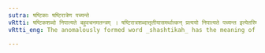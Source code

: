 ```yaml
---
sutra: षष्टिकाः षष्टिरात्रेण पच्यन्ते
vRtti: षष्टिकशब्दो निपात्यते बहुवचनमतन्त्रम् । षष्टिरात्रशब्दात्तृतीयासमर्थात्कन् प्रत्ययो निपात्यते पच्यन्त इत्येतस्मिन्नर्थे, रात्रिशब्दस्य च लोपः ॥
vRtti_eng: The anomalously formed word _shashtikah_ has the meaning of 'what are matured in six nights'.

---
```

